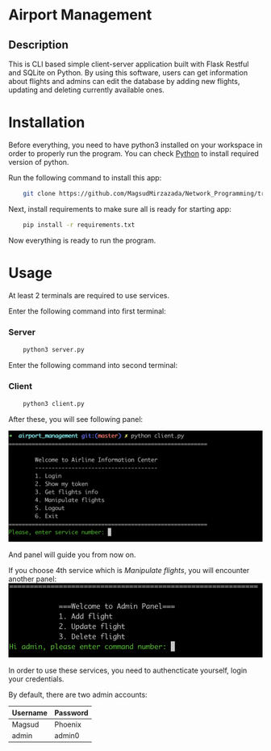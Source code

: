 # Airport Management
## Description
This is CLI based simple client-server application built with Flask Restful and SQLite on Python. By using this software, users can get information about flights and admins can edit the database by adding new flights, updating and deleting currently available ones.

# Installation
Before everything, you need to have python3 installed on your workspace in order to properly run the program. You can check [Python](https://www.python.org/downloads/ "python.org") to install required version of python.

Run the following command to install this app:
```bash
    git clone https://github.com/MagsudMirzazada/Network_Programming/tree/master/airport_management.git
```
Next, install requirements to make sure all is ready for starting app:
```bash
    pip install -r requirements.txt
```
Now everything is ready to run the program.

# Usage
At least 2 terminals are required to use services.

Enter the following command into first terminal:
### Server
```bash
    python3 server.py
```
Enter the following command into second terminal:
### Client
```bash
    python3 client.py
```

After these, you will see following panel:

![](images/panel.png)

And panel will guide you from now on.

If you choose 4th service which is *Manipulate flights*, you will encounter another panel: 
![](images/manipulate.png)

In order to use these services, you need to authencticate yourself, login your credentials.

By default, there are two admin accounts:

|  Username  |  Password |
|  ----      |  -------- |
|  Magsud    |  Phoenix  |
|  admin     |  admin0   |